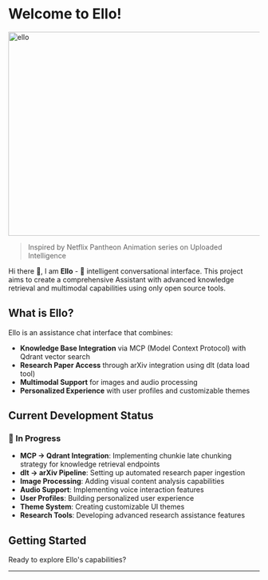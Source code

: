 # Welcome to Ello! 

<img width="612" height="408" alt="ello" src="https://github.com/user-attachments/assets/6a624204-52c8-474e-ae06-fbd7401bf7c2" />

> Inspired by Netflix Pantheon Animation series on Uploaded Intelligence

Hi there 👋, I am **Ello** - 💬 intelligent conversational interface. This project aims to create a comprehensive Assistant with advanced knowledge retrieval and multimodal capabilities using only open source tools.

## What is Ello? 

Ello is an assistance chat interface that combines:
- **Knowledge Base Integration** via MCP (Model Context Protocol) with Qdrant vector search
- **Research Paper Access** through arXiv integration using dlt (data load tool)
- **Multimodal Support** for images and audio processing
- **Personalized Experience** with user profiles and customizable themes

## Current Development Status

### 🚧 In Progress
- **MCP → Qdrant Integration**: Implementing chunkie late chunking strategy for knowledge retrieval endpoints
- **dlt → arXiv Pipeline**: Setting up automated research paper ingestion
- **Image Processing**: Adding visual content analysis capabilities
- **Audio Support**: Implementing voice interaction features
- **User Profiles**: Building personalized user experience
- **Theme System**: Creating customizable UI themes
- **Research Tools**: Developing advanced research assistance features

## Getting Started

Ready to explore Ello's capabilities?

---

